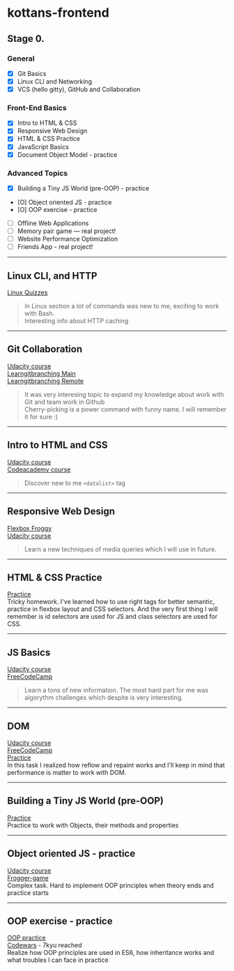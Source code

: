# kottans-frontend
## Stage 0.

### General
- [X] Git Basics
- [X] Linux CLI and Networking
- [X] VCS (hello gitty), GitHub and Collaboration

### Front-End Basics
- [X] Intro to HTML & CSS
- [X] Responsive Web Design
- [X] HTML & CSS Practice
- [X] JavaScript Basics
- [X] Document Object Model - practice

### Advanced Topics
- [X] Building a Tiny JS World (pre-OOP) - practice
- [O] Object oriented JS - practice
- [O] OOP exercise - practice
- [ ] Offline Web Applications
- [ ] Memory pair game — real project!
- [ ] Website Performance Optimization
- [ ] Friends App - real project!

---

## Linux CLI, and HTTP 
[Linux Quizzes](task_linux_cli/Linux_quiz.png)
> In Linux section a lot of commands was new to me, exciting to work with Bash. \
> Interesting info about HTTP caching
---

## Git Collaboration
[Udacity course](task_git_collaboration/GitHub_Collaboration.jpg) \
[Learngitbranching Main](task_git_collaboration/learngitbranching_main.jpg) \
[Learngitbranching Remote](task_git_collaboration/learngitbranching_remote.jpg) 
> It was very interesing topic to expand my knowledge about work with Git and team work in Github \
> Cherry-picking is a power command with funny name. I will remember it for sure :)
---

## Intro to HTML and CSS
[Udacity course](task_html_css_intro/Intro_html_css_Udacity.png) \
[Codeacademy course](task_html_css_intro/HTML_Codeacademy.jpg) 
> Discover new to me `<datalist>` tag
---

## Responsive Web Design
[Flexbox Froggy](task_responsive_web_design/Flexbox_froggy.jpg) \
[Udacity course](task_responsive_web_design/Udacity_course.jpg) 
> Learn a new techniques of media queries which I will use in future.
---

## HTML & CSS Practice
[Practice](https://github.com/kasionio/html-css-popup) \
Tricky homework. I've learned how to use right tags for better semantic, practice in flexbox layout and CSS selectors.
And the very first thing I will remember is id selectors are used for JS and class selectors are used for CSS.

---
## JS Basics
[Udacity course](task_js_basics/Udacity_course.jpg) \
[FreeCodeCamp](task_js_basics/freecodecamp_JS.png) 
> Learn a tons of new information. The most hard part for me was algorythm challenges which despite is very interesting. 

---
## DOM
[Udacity course](task_js_dom/DOM_Udacity.png) \
[FreeCodeCamp](task_js_dom/freecodecamp_Algorithm_Scripting_Challenges.jpg) \
[Practice](https://github.com/kasionio/js-dom) \
In this task I realized how reflow and repaint works and I'll keep in mind that performance is matter to work with DOM.

---
## Building a Tiny JS World (pre-OOP)
[Practice](https://github.com/kasionio/frontend-2021-homeworks/tree/a-tiny-js-world/submissions/kasionio/a-tiny-JS-world/index.js) \
Practice to work with Objects, their methods and properties

 ---
 ## Object oriented JS - practice
 [Udacity course](task_js_oop/OOP_Udacity.png) \
 [Frogger-game](https://github.com/kasionio/frontend-nanodegree-arcade-game/blob/frogger-game/js/app.js) \
 Complex task. Hard to implement OOP principles when theory ends and practice starts 
 
 ---
 ## OOP exercise - practice
 [OOP practice](https://github.com/kasionio/a-tiny-JS-world/blob/gh-pages/index.js) \
 [Codewars](https://www.codewars.com/users/kasionio/stats) - 7kyu reached \
 Realize how OOP principles are used in ES6, how inheritance works and what troubles I can face in practice
